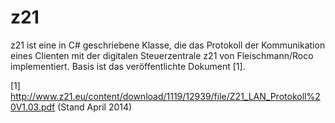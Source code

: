 z21
===

z21 ist eine in C# geschriebene Klasse, die das Protokoll der Kommunikation eines Clienten mit der digitalen Steuerzentrale z21 von Fleischmann/Roco implementiert. Basis ist das veröffentlichte Dokument [1].


[1] http://www.z21.eu/content/download/1119/12939/file/Z21_LAN_Protokoll%20V1.03.pdf (Stand April 2014)


